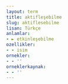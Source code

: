 ```yaml
---
layout: term
title: aktifleşebilme
slug: aktiflesebilme
lisan: Türkçe
anlamlar:
- ► etkinleşebilme
ozellikler:
- - isim
ornekler:
- - ''
orneklerkaynak:
- - ''
---
```

